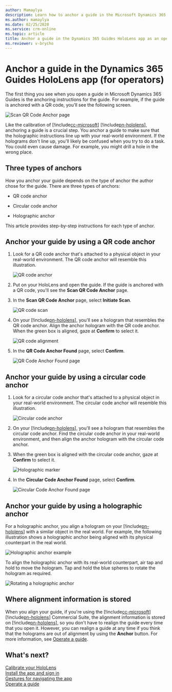 ```yaml
---
author: Mamaylya
description: Learn how to anchor a guide in the Microsoft Dynamics 365 Guides HoloLens app if you're an operator.
ms.author: mamaylya
ms.date: 02/25/2020
ms.service: crm-online
ms.topic: article
title: Anchor a guide in the Dynamics 365 Guides HoloLens app as an operator
ms.reviewer: v-brycho
---
```


# Anchor a guide in the Dynamics 365 Guides HoloLens app (for operators)

The first thing you see when you open a guide in Microsoft Dynamics 365 Guides is the anchoring instructions for the guide. For example, if the guide is anchored with a QR code, you'll see the following screen.

![Scan QR Code Anchor page](media/qr-code-scan.PNG "Scan QR Code Anchor page")

Like the calibration of [!include[cc-microsoft](../includes/cc-microsoft.md)] [!include[pn-hololens](../includes/pn-hololens.md)], anchoring a guide is a crucial step. You anchor a guide to make sure that the holographic instructions line up with your real-world environment. If the holograms don't line up, you'll likely be confused when you try to do a task. You could even cause damage. For example, you might drill a hole in the wrong place.

## Three types of anchors

How you anchor your guide depends on the type of anchor the author chose for the guide. There are three types of anchors: 

- QR code anchor

- Circular code anchor

- Holographic anchor

This article provides step-by-step instructions for each type of anchor.

## Anchor your guide by using a QR code anchor

1. Look for a QR code anchor that's attached to a physical object in your real-world environment. The QR code anchor will resemble this illustration.

    ![QR code anchor](media/qr-code-example.PNG "QR code anchor")
    
2. Put on your HoloLens and open the guide. If the guide is anchored with a QR code, you'll see the **Scan QR Code Anchor** page.

3. In the **Scan QR Code Anchor** page, select **Initiate Scan**. 

    ![QR code scan](media/qr-code-scan.PNG "QR code scan")

3. On your [!include[pn-hololens](../includes/pn-hololens.md)], you'll see a hologram that resembles the QR code anchor. Align the anchor hologram with the QR code anchor. When the green box is aligned, gaze at **Confirm** to select it.

    ![QR code alignment](media/qr-code-green-outline.PNG "QR code alignment")

4. In the **QR Code Anchor Found** page, select **Confirm**.

    ![QR Code Anchor Found page](media/qr-code-confirm.PNG "QR Code Anchor Found page")


## Anchor your guide by using a circular code anchor

1. Look for a circular code anchor that's attached to a physical object in your real-world environment. The circular code anchor will resemble this illustration.

    ![Circular code anchor](media/circular-code-example.PNG "Circular code anchor")

2. On your [!include[pn-hololens](../includes/pn-hololens.md)], you'll see a hologram that resembles the circular code anchor. Find the circular code anchor in your real-world environment, and then align the anchor hologram with the circular code anchor.

3. When the green box is aligned with the circular code anchor, gaze at **Confirm** to select it.

    ![Holographic marker](media/circular-code-green-outline.PNG "Holographic marker")

4. In the **Circular Code Anchor Found** page, select **Confirm**.

    ![Circular Code Anchor Found page](media/circular-code-confirm.PNG "Circular Code Anchor Found page")

## Anchor your guide by using a holographic anchor

For a holographic anchor, you align a hologram on your [!include[pn-hololens](../includes/pn-hololens.md)] with a similar object in the real world. For example, the following illustration shows a holographic anchor being aligned with its physical counterpart in the real world.

![Holographic anchor example](media/digital-anchor-example.PNG "Holographic anchor example")

To align the holographic anchor with its real-world counterpart, air tap and hold to move the hologram. Tap and hold the blue spheres to rotate the hologram as required.

![Rotating a holographic anchor](media/rotate-digital-anchor.PNG "Rotating a holographic anchor")

## Where alignment information is stored

When you align your guide, if you're using the [!include[cc-microsoft](../includes/cc-microsoft.md)] [!include[pn-hololens](../includes/pn-hololens.md)] Commercial Suite, the alignment information is stored on [!include[pn-hololens](../includes/pn-hololens.md)], so you don't have to realign the guide every time that you open it. However, you can realign a guide at any time if you think that the holograms are out of alignment by using the **Anchor** button. For more information, see [Operate a guide](operator-orientation.md).

## What's next?

[Calibrate your HoloLens](operator-calibrate.md)<br>
[Install the app and sign in](install-sign-in-operator.md)<br>
[Gestures for navigating the app](operator-gestures.md)<br>
[Operate a guide](operator-orientation.md)
